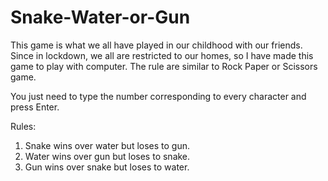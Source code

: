 # Snake-Water-or-Gun
This game is what we all have played in our childhood with our friends. Since in lockdown, we all are restricted to our homes, so I have made this game to play with computer. The rule are similar to Rock Paper or Scissors game.

  You just need to type the number corresponding to every character and press Enter.

Rules: 
1) Snake wins over water but loses to gun.
2) Water wins over gun but loses to snake.
3) Gun wins over snake but loses to water.
